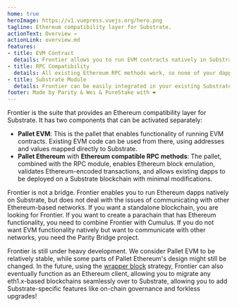 ```yaml
---
home: true
heroImage: https://v1.vuepress.vuejs.org/hero.png
tagline: Ethereum compatibility layer for Substrate.
actionText: Overview →
actionLink: overview.md
features:
- title: EVM Contract
  details: Frontier allows you to run EVM contracts natively in Substrate, tightly integrated with the rest of the Substrate ecosystem.
- title: RPC Compatibility
  details: All existing Ethereum RPC methods work, so none of your dapps will break.
- title: Substrate Module
  details: Frontier can be easily integrated in your existing Substrate application as a runtime module.
footer: Made by Parity & Wei & PureStake with ❤️
---
```


Frontier is the suite that provides an Ethereum compatibility layer
for Substrate. It has two components that can be activated separately:

* **Pallet EVM**: This is the pallet that enables functionality of
  running EVM contracts. Existing EVM code can be used from there,
  using addresses and values mapped directly to Substrate.
* **Pallet Ethereum** with **Ethereum compatible RPC methods**: The
  pallet, combined with the RPC module, enables Ethereum block
  emulation, validates Ethereum-encoded transactions, and allows
  existing dapps to be deployed on a Substrate blockchain with minimal
  modifications.
  
Frontier is not a bridge. Frontier enables you to run Ethereum dapps
natively on Substrate, but does not deal with the issues of
communicating with other Ethereum-based networks. If you want a
standalone blockchain, you are looking for Frontier. If you want to
create a parachain that has Ethereum functionality, you need to
combine Frontier with Cumulus. If you do not want EVM functionality
natively but want to communicate with other networks, you need the
Parity Bridge project.

Frontier is still under heavy development. We consider Pallet EVM to
be relatively stable, while some parts of Pallet Ethereum's design
might still be changed. In the future, using the [wrapper
block](https://corepaper.org/substrate/wrapper/) strategy, Frontier
can also eventually function as an Ethereum client, allowing you to
migrate any eth1.x-based blockchains seamlessly over to Substrate,
allowing you to add Substrate-specific features like on-chain
governance and forkless upgrades!
